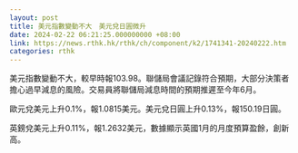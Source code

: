 ```yaml
---
layout: post
title: 美元指數變動不大　美元兌日圓微升
date: 2024-02-22 06:21:25.000000000 +08:00
link: https://news.rthk.hk/rthk/ch/component/k2/1741341-20240222.htm
categories: rthk
---
```


美元指數變動不大，較早時報103.98。聯儲局會議記錄符合預期，大部分決策者擔心過早減息的風險。交易員將聯儲局減息時間的預期推遲至今年6月。

歐元兌美元上升0.1%，報1.0815美元。美元兌日圓上升0.13%，報150.19日圓。

英鎊兌美元上升0.11%，報1.2632美元，數據顯示英國1月的月度預算盈餘，創新高。
